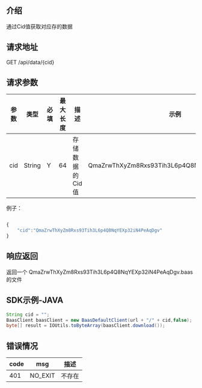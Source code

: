## 介绍

通过Cid值获取对应存的数据

## 请求地址

GET /api/data/{cid}

## 请求参数

| 参数 | 类型 | 必填 | 最大长度 | 描述 | 示例 |
|---|---|---|---|---|---|
|cid | String | Y | 64 | 存储数据的Cid值 | QmaZrwThXyZm8Rxs93Tih3L6p4Q8NqYEXp32iN4PeAqDgv |

例子：

```js

{
    "cid":"QmaZrwThXyZm8Rxs93Tih3L6p4Q8NqYEXp32iN4PeAqDgv"
}

```

## 响应返回

返回一个 QmaZrwThXyZm8Rxs93Tih3L6p4Q8NqYEXp32iN4PeAqDgv.baas 的文件

## SDK示例-JAVA

```java
String cid = "";
BaasClient baasClient = new BaasDefaultClient(url + "/" + cid,false);
byte[] result = IOUtils.toByteArray(baasClient.download());
```

## 错误情况
| code | msg | 描述 |
| -- | -- |-- |
| 401 | NO_EXIT | 不存在 |